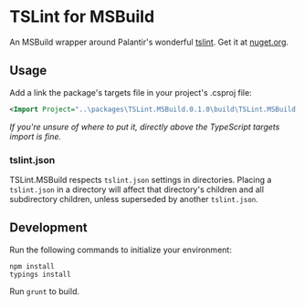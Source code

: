 # TSLint for MSBuild

An MSBuild wrapper around Palantir's wonderful [tslint](https://github.com/palantir/tslint). Get it at [nuget.org](https://www.nuget.org/packages/TSLint.MSBuild/).

## Usage

Add a link the package's targets file in your project's .csproj file:

```xml
<Import Project="..\packages\TSLint.MSBuild.0.1.0\build\TSLint.MSBuild.targets" Condition="Exists('..\packages\TSLint.MSBuild.0.1.0\build\TSLint.MSBuild.targets')" />
```

*If you're unsure of where to put it, directly above the TypeScript targets import is fine.*

### tslint.json

TSLint.MSBuild respects `tslint.json` settings in directories.
Placing a `tslint.json` in a directory will affect that directory's children and all subdirectory children, unless superseded by another `tslint.json`. 


## Development

Run the following commands to initialize your environment:

```shell
npm install
typings install
```

Run `grunt` to build.
